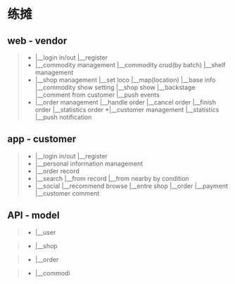 # 练摊

## web - vendor
 >* |__login in/out
    |__register
 >* |__commodity management
    |__commodity crud(by batch)
    |__shelf management
 >* |__shop management
    |__set loco
       |__map(location)
    |__base info
    |__commodity show setting
    |__shop show
    |__backstage
       |__comment from customer
       |__push events
 >* |__order management
    |__handle order
    |__cancel order
    |__finish order
    |__statistics order
 >*|__customer management
    |__statistics
    |__push notification

## app - customer
 >* |__login in/out
    |__register
 >* |__personal information management
 >* |__order record
 >* |__search
    |__from record
    |__from nearby by condition
 >* |__social
    |__recommend browse
       |__entre shop
       |__order
       |__payment
    |__customer comment

## API - model
 >* |__user


 >* |__shop

 >* |__order

 >* |__commodi